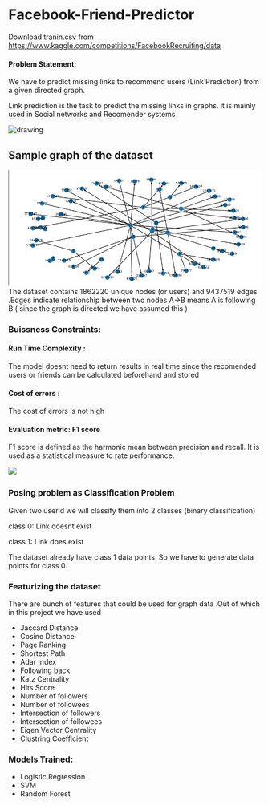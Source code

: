 # Facebook-Friend-Predictor


Download tranin.csv from https://www.kaggle.com/competitions/FacebookRecruiting/data


#### Problem Statement:
We have to predict missing links to recommend users (Link Prediction) from a given directed graph.
 
Link prediction is the task to predict the missing links in graphs. it is mainly used in Social networks and Recomender systems

<img src="https://www.mdpi.com/symmetry/symmetry-13-00485/article_deploy/html/images/symmetry-13-00485-g001.png" alt="drawing" width="700"/>

## Sample graph of the dataset
<img src="Sample_graph.png" width="700" />
The dataset contains 1862220 unique nodes (or users) and 9437519 edges .Edges indicate relationship between two nodes  A->B means A is following B ( since the graph is directed we have assumed this ) 

### Buissness Constraints:
  #### Run Time Complexity : 
  The model doesnt need to return results in real time since the recomended users or friends can be calculated beforehand and stored
  #### Cost of errors :
  The cost of errors is not high
  #### Evaluation metric: F1 score 
  F1 score is defined as the harmonic mean between precision and recall. It is used as a statistical measure to rate performance.
  
  <img src="https://www.tutorialexample.com/wp-content/uploads/2022/01/how-to-compute-accuracy-precision-recall-and-f1-score-in-machine-learning.png" width="400" />
  
  
### Posing problem as Classification Problem
Given two userid we will classify them into 2 classes (binary classification)

class 0: Link doesnt exist

class 1: Link does exist

The dataset already have class 1 data points. So we have to generate data points for class 0.


### Featurizing the dataset
There are bunch of features that could be used for graph data .Out of which in this  project we have used 
* Jaccard Distance
* Cosine Distance
* Page Ranking
* Shortest Path
* Adar Index
* Following back
* Katz Centrality
* Hits Score
* Number of followers
* Number of followees
* Intersection of followers
* Intersection of followees
* Eigen Vector Centrality
* Clustring Coefficient

### Models Trained:
* Logistic Regression
* SVM
* Random Forest

